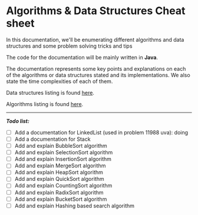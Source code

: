 # Algorithms & Data Structures Cheat sheet

In this documentation, we'll be enumerating different algorithms and data structures and some problem solving tricks and tips

The code for the documentation will be mainly written in **Java**.

The documentation represents some key points and explanations on each of the algorithms or data structures stated and its implementations. We also state the time complexities of each of them.

Data structures listing is found [here](DataStructures/README.md).

Algorithms listing is found [here](Algorithms/README.md).

---
***Todo list:***

- [ ] Add a documentation for LinkedList (used in problem 11988 uva): doing
- [ ] Add a documentation for Stack
- [ ] Add and explain BubbleSort algorithm
- [ ] Add and explain SelectionSort algorithm
- [ ] Add and explain InsertionSort algorithm
- [ ] Add and explain MergeSort algorithm
- [ ] Add and explain HeapSort algorithm
- [ ] Add and explain QuickSort algorithm
- [ ] Add and explain CountingSort algorithm
- [ ] Add and explain RadixSort algorithm
- [ ] Add and explain BucketSort algorithm
- [ ] Add and explain Hashing based search algorithm
